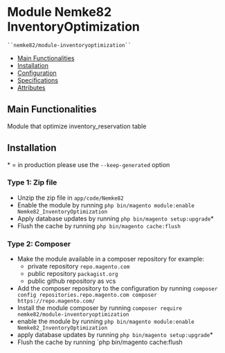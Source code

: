 # Module Nemke82 InventoryOptimization

    ``nemke82/module-inventoryoptimization``

 - [Main Functionalities](#markdown-header-main-functionalities)
 - [Installation](#markdown-header-installation)
 - [Configuration](#markdown-header-configuration)
 - [Specifications](#markdown-header-specifications)
 - [Attributes](#markdown-header-attributes)


## Main Functionalities
Module that optimize inventory_reservation table

## Installation
\* = in production please use the `--keep-generated` option

### Type 1: Zip file

 - Unzip the zip file in `app/code/Nemke82`
 - Enable the module by running `php bin/magento module:enable Nemke82_InventoryOptimization`
 - Apply database updates by running `php bin/magento setup:upgrade`\*
 - Flush the cache by running `php bin/magento cache:flush`

### Type 2: Composer

 - Make the module available in a composer repository for example:
    - private repository `repo.magento.com`
    - public repository `packagist.org`
    - public github repository as vcs
 - Add the composer repository to the configuration by running `composer config repositories.repo.magento.com composer https://repo.magento.com/`
 - Install the module composer by running `composer require nemke82/module-inventoryoptimization`
 - enable the module by running `php bin/magento module:enable Nemke82_InventoryOptimization`
 - apply database updates by running `php bin/magento setup:upgrade`\*
 - Flush the cache by running `php bin/magento cache:flush



